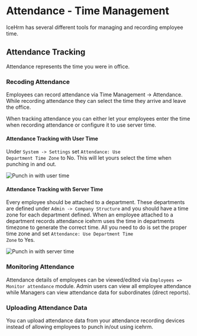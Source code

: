 # Attendance - Time Management

IceHrm has several different tools for managing and recording employee time.

## Attendance Tracking

Attendance represents the time you were in office. 

### Recoding Attendance

Employees can record attendance via Time Management -> Attendance. While recording attendance they can select the time they arrive and leave the office.

When tracking attendance you can either let your employees enter the time when recording attendance or configure it to use server time.

#### Attendance Tracking with User Time

Under <code>System -> Settings</code> set <code>Attendance: Use Department Time Zone</code> to No. This will let yours select the time when
punching in and out.

![Punch in with user time](https://icehrm.s3.amazonaws.com/images/blog-images/attendance_punch_in1.png)

#### Attendance Tracking with Server Time

Every employee should be attached to a department. These departments are defined under <code>Admin -> Company Structure</code> and
you should have a time zone for each department defined. When an employee attached to a department records attendance
icehrm uses the time in departments timezone to generate the correct time. All you need to do is set the proper
time zone and set <code>Attendance: Use Department Time Zone</code> to Yes.

![Punch in with server time](https://icehrm.s3.amazonaws.com/images/blog-images/attendance_punch_in2.png)

### Monitoring Attendance

Attendance details of employees can be viewed/edited via <code>Employees => Monitor attendance</code> module. Admin users can view all employee attendance while Managers can view attendance data for subordinates (direct reports).

### Uploading Attendance Data
 
You can upload attendance data from your attendance recording devices instead of allowing employees to punch in/out using icehrm.



